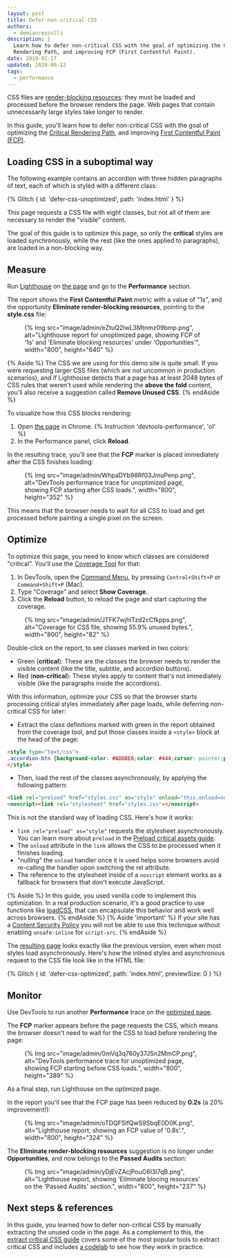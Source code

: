 ```yaml
---
layout: post
title: Defer non-critical CSS
authors:
  - demianrenzulli
description: |
  Learn how to defer non-critical CSS with the goal of optimizing the Critical
  Rendering Path, and improving FCP (First Contentful Paint).
date: 2019-02-17
updated: 2020-06-12
tags:
  - performance
---
```


CSS files are [render-blocking resources](https://developers.google.com/web/tools/lighthouse/audits/blocking-resources):
they must be loaded and processed before the browser renders the page. Web pages that contain unnecessarily large styles
take longer to render.

In this guide, you'll learn how to defer non-critical CSS with the goal of optimizing the [Critical Rendering Path](/critical-rendering-path/), and improving [First Contentful Paint (FCP)](/fcp/).

## Loading CSS in a suboptimal way

The following example contains an accordion with three hidden paragraphs of text, each of which is styled with a different class:

{% Glitch {
  id: 'defer-css-unoptimized',
  path: 'index.html'
} %}

This page requests a CSS file with eight classes, but not all of them are
necessary to render the "visible" content.

The goal of this guide is to optimize this page, so only the **critical** styles
are loaded synchronously, while the rest (like the ones applied to paragraphs),
are loaded in a non-blocking way.

## Measure

Run [Lighthouse](/discover-performance-opportunities-with-lighthouse/#run-lighthouse-from-chrome-devtools) on [the page](https://defer-css-unoptimized.glitch.me/) and go to the **Performance** section.

The report shows the **First Contentful Paint** metric with a value of "1s", and
the opportunity **Eliminate render-blocking resources**, pointing to the
**style.css** file:

<figure>
  {% Img src="image/admin/eZtuQ2IwL3Mtnmz09bmp.png", alt="Lighthouse report for unoptimized page, showing FCP of '1s' and 'Eliminate blocking resources' under 'Opportunities'", width="800", height="640" %}
</figure>

{% Aside %}
The CSS we are using for this demo site is quite small. If you were requesting
larger CSS files (which are not uncommon in production scenarios), and if
Lighthouse detects that a page has at least 2048&nbsp;bytes of CSS rules that
weren't used while rendering the **above the fold** content, you'll
also receive a suggestion called **Remove Unused CSS**.
{% endAside %}

To visualize how this CSS blocks rendering:

1. Open [the page](https://defer-css-unoptimized.glitch.me/) in Chrome.
{% Instruction 'devtools-performance', 'ol' %}
1. In the Performance panel, click **Reload**.

In the resulting trace, you'll see that the **FCP** marker is placed immediately
after the CSS finishes loading:

<figure>
  {% Img src="image/admin/WhpaDYb98Rf03JmuPenp.png", alt="DevTools performance trace for unoptimized page, showing FCP starting after CSS loads.", width="800", height="352" %}
</figure>

This means that the browser needs to wait for all CSS to load and get processed
before painting a single pixel on the screen.

## Optimize

To optimize this page, you need to know which classes are considered "critical".
You'll use the [Coverage Tool](https://developer.chrome.com/docs/devtools/css/reference/#coverage) for that:

1. In DevTools, open the [Command Menu](https://developer.chrome.com/docs/devtools/command-menu/), by pressing `Control+Shift+P` or `Command+Shift+P` (Mac).
1. Type "Coverage" and select **Show Coverage**.
1. Click the **Reload** button, to reload the page and start capturing the
   coverage.

<figure>
  {% Img src="image/admin/JTFK7wjhlTzd2cCfkpps.png", alt="Coverage for CSS file, showing 55.9% unused bytes.", width="800", height="82" %}
</figure>


Double-click on the report, to see classes marked in two colors:

* Green (**critical**): These are the classes the browser needs to render the
  visible content (like the title, subtitle, and accordion buttons).
* Red (**non-critical**): These styles apply to content that's not immediately
  visible (like the paragraphs inside the accordions).

With this information, optimize your CSS so that the browser starts processing
critical styles immediately after page loads, while deferring non-critical CSS
for later:

* Extract the class definitions marked with green in the report obtained from
  the coverage tool, and put those classes inside a `<style>` block at the head
  of the page:

```html
<style type="text/css">
.accordion-btn {background-color: #ADD8E6;color: #444;cursor: pointer;padding: 18px;width: 100%;border: none;text-align: left;outline: none;font-size: 15px;transition: 0.4s;}.container {padding: 0 18px;display: none;background-color: white;overflow: hidden;}h1 {word-spacing: 5px;color: blue;font-weight: bold;text-align: center;}
</style>
```

* Then, load the rest of the classes asynchronously, by applying the following pattern:

```html
<link rel="preload" href="styles.css" as="style" onload="this.onload=null;this.rel='stylesheet'">
<noscript><link rel="stylesheet" href="styles.css"></noscript>
```

This is not the standard way of loading CSS. Here's how it works:

* `link rel="preload" as="style"` requests the stylesheet asynchronously. You can learn more about `preload` in the [Preload critical assets guide](/preload-critical-assets).
* The `onload` attribute in the `link` allows the CSS to be processed when it finishes loading.
* "nulling" the `onload` handler once it is used helps some browsers avoid re-calling the handler upon switching the rel attribute.
* The reference to the stylesheet inside of a `noscript` element works as a fallback for browsers that don't execute JavaScript.

{% Aside %}
In this guide, you used vanilla code to implement this optimization. In a real
production scenario, it's a good practice to use functions like
[loadCSS](https://github.com/filamentgroup/loadCSS/blob/master/README.md), that
can encapsulate this behavior and work well across browsers.
{% endAside %}
{% Aside 'important' %}
If your site has a [Content Security Policy](/csp/) you will not be able to use this technique without enabling `unsafe-inline` for `script-src`.
{% endAside %}

The [resulting page](https://defer-css-optimized.glitch.me/) looks exactly like the previous version, even when most styles load asynchronously. Here's how the inlined styles and asynchronous request to the CSS file look like in the HTML file:

<!-- Copy and Paste Me -->
{% Glitch {
  id: 'defer-css-optimized',
  path: 'index.html',
  previewSize: 0
} %}

## Monitor

Use DevTools to run another **Performance** trace on the [optimized
page](https://defer-css-optimized.glitch.me/).

The **FCP** marker appears before the page requests the CSS, which means the
browser doesn't need to wait for the CSS to load before rendering the page:

<figure>
  {% Img src="image/admin/0mVq3q760y37JSn2MmCP.png", alt="DevTools performance trace for unoptimized page, showing FCP starting before CSS loads.", width="800", height="389" %}
</figure>

As a final step, run Lighthouse on the optimized page.

In the report you'll see that the FCP page has been reduced by **0.2s** (a 20%
improvement!):

<figure>
  {% Img src="image/admin/oTDQFSlfQwS9SbqE0D0K.png", alt="Lighthouse report, showing an FCP value of '0.8s'.", width="800", height="324" %}
</figure>

The **Eliminate render-blocking resources** suggestion is no longer under
**Opportunities**, and now belongs to the **Passed Audits** section:

<figure>
  {% Img src="image/admin/yDjEvZAcjPouC6I3I7qB.png", alt="Lighthouse report, showing 'Eliminate blocing resources' on the 'Passed Audits' section.", width="800", height="237" %}
</figure>

## Next steps & references

In this  guide, you learned how to defer non-critical CSS by manually extracting the unused code in the page.
As a complement to this, the [extract critical CSS guide](/extract-critical-css/)
covers some of the most popular tools to extract critical CSS and includes
[a codelab](/codelab-extract-and-inline-critical-css/) to see how
they work in practice.
